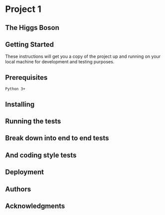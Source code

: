 # Project 1

## The Higgs Boson

## Getting Started
These instructions will get you a copy of the project up and running on your local machine for development and testing purposes.
## Prerequisites
`Python 3+`
## Installing

## Running the tests

## Break down into end to end tests

## And coding style tests

## Deployment

## Authors

## Acknowledgments
